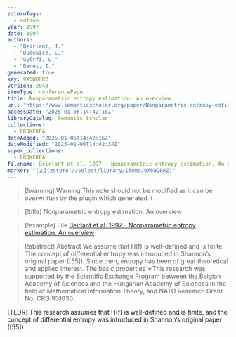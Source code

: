 ```yaml
---
zoteroTags:
  - notion
year: 1997
date: 1997
authors:
  - "Beirlant, J."
  - "Dudewicz, E."
  - "Györfi, L."
  - "Denes, I."
generated: true
key: 9X5WQRRZ
version: 2043
itemType: conferencePaper
title: Nonparametric entropy estimation. An overview
url: "https://www.semanticscholar.org/paper/Nonparametric-entropy-estimation.-An-overview-Beirlant-Dudewicz/14ba9dccf06355d1c6478b843ccb8f56d7374409"
accessDate: "2025-01-06T14:42:16Z"
libraryCatalog: Semantic Scholar
collections:
  - ERQKEKFA
dateAdded: "2025-01-06T14:42:16Z"
dateModified: "2025-01-06T14:42:34Z"
super_collections:
  - ERQKEKFA
filename: Beirlant et al. 1997 - Nonparametric entropy estimation. An overview
marker: "[🇿](zotero://select/library/items/9X5WQRRZ)"
---
```


>[!warning] Warning
> This note should not be modified as it can be overwritten by the plugin which generated it

> [!title] Nonparametric entropy estimation. An overview

> [!example] File
> [Beirlant et al. 1997 - Nonparametric entropy estimation. An overview](Beirlant%20et%20al.%201997%20-%20Nonparametric%20entropy%20estimation.%20An%20overview.pdf)

> [!abstract] Abstract
> We assume that H(f) is well-defined and is finite. The concept of differential entropy was introduced in Shannon’s original paper ([55]). Since then, entropy has been of great theoretical and applied interest. The basic properties ∗This research was supported by the Scientific Exchange Program between the Belgian Academy of Sciences and the Hungarian Academy of Sciences in the field of Mathematical Information Theory, and NATO Research Grant No. CRG 931030.

[TLDR] This research assumes that H(f) is well-defined and is finite, and the concept of differential entropy was introduced in Shannon’s original paper ([55]).

